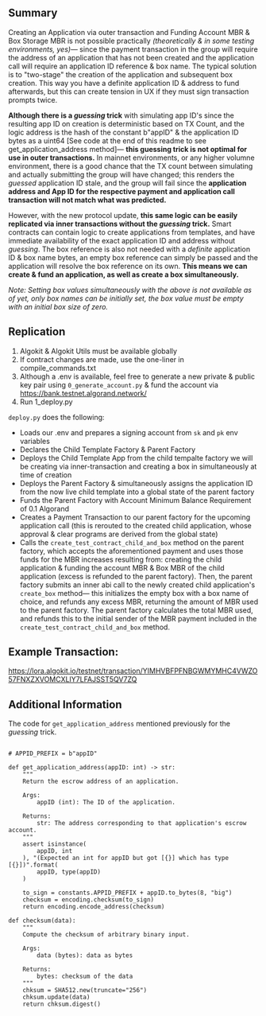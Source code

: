 ## Summary

Creating an Application via outer transaction and Funding Account MBR & Box Storage MBR is not possible practically *(theoretically & in some testing environments, yes)*— since the payment transaction in the group will require the address of an application that has not been created and the application call will require an application ID reference & box name. The typical solution is to "two-stage" the creation of the application and subsequent box creation. This way you have a definite application ID & address to fund afterwards, but this can create tension in UX if they must sign transaction prompts twice.

**Although there is a *guessing* trick** with simulating app ID's since the resulting app ID on creation is deterministic based on TX Count, and the logic address is the hash of the constant b"appID" & the application ID bytes as a uint64 [See code at the end of this readme to see get_application_address method]— **this guessing trick is not optimal for use in outer transactions.** In mainnet environments, or any higher volumne environment, there is a good chance that the TX count between simulating and actually submitting the group will have changed; this renders the *guessed* application ID stale, and the group will fail since the **application address and App ID for the respective payment and application call transaction will not match what was predicted.**

However, with the new protocol update, **this same logic can be easily replicated via inner transactions without the *guessing* trick.** Smart contracts can contain logic to create applications from templates, and have immediate availability of the exact application ID and address without *guessing*. The box reference is also not needed with a *definite* application ID & box name bytes, an empty box reference can simply be passed and the application will resolve the box reference on its own. **This means we can create & fund an application, as well as create a box simultaneously.**

*Note: Setting box values simultaneously with the above is not available as of yet, only box names can be initially set, the box value must be empty with an initial box size of zero.*

## Replication
1. Algokit & Algokit Utils must be available globally
2. If contract changes are made, use the one-liner in compile_commands.txt
3. Although a .env is available, feel free to generate a new private & public key pair using `0_generate_account.py` & fund the account via https://bank.testnet.algorand.network/
4. Run 1_deploy.py

`deploy.py` does the following:

- Loads our .env and prepares a signing account from `sk` and `pk` env variables
- Declares the Child Template Factory & Parent Factory 
- Deploys the Child Template App from the child tempalte factory we will be creating via inner-transaction and creating a box in simultaneously at time of creation
- Deploys the Parent Factory & simultaneously assigns the application ID from the now live child template into a global state of the parent factory
- Funds the Parent Factory with Account Minimum Balance Requirement of 0.1 Algorand
- Creates a Payment Transaction to our parent factory for the upcoming application call (this is rerouted to the created child application, whose approval & clear programs are derived from the global state)
- Calls the `create_test_contract_child_and_box` method on the parent factory, which accepts the aforementioned payment and uses those funds for the MBR increases resulting from: creating the child application & funding the account MBR & Box MBR of the child application (excess is refunded to the parent factory). Then, the parent factory submits an inner abi call to the newly created child application's `create_box` method— this initializes the empty box with a box name of choice, and refunds any excess MBR, returning the amount of MBR used to the parent factory. The parent factory calculates the total MBR used, and refunds this to the initial sender of the MBR payment included in the `create_test_contract_child_and_box` method.

## Example Transaction:
https://lora.algokit.io/testnet/transaction/YIMHVBFPFNBGWMYMHC4VWZO57FNXZXVOMCXLIY7LFAJSST5QV7ZQ


## Additional Information

The code for `get_application_address` mentioned previously for the *guessing* trick.

```

# APPID_PREFIX = b"appID"

def get_application_address(appID: int) -> str:
    """
    Return the escrow address of an application.

    Args:
        appID (int): The ID of the application.

    Returns:
        str: The address corresponding to that application's escrow account.
    """
    assert isinstance(
        appID, int
    ), "(Expected an int for appID but got [{}] which has type [{}])".format(
        appID, type(appID)
    )

    to_sign = constants.APPID_PREFIX + appID.to_bytes(8, "big")
    checksum = encoding.checksum(to_sign)
    return encoding.encode_address(checksum)

def checksum(data):
    """
    Compute the checksum of arbitrary binary input.

    Args:
        data (bytes): data as bytes

    Returns:
        bytes: checksum of the data
    """
    chksum = SHA512.new(truncate="256")
    chksum.update(data)
    return chksum.digest()
```

